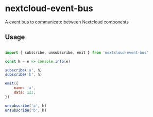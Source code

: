 # nextcloud-event-bus

A event bus to communicate between Nextcloud components

## Usage

```js

import { subscribe, unsubscribe, emit } from 'nextcloud-event-bus'

const h = e => console.info(e)

subscribe('a', h)
subscribe('b', h)

emit({
    name: 'a',
    data: 123,
})

unsubscribe('a', h)
unsubscribe('b', h)

```
